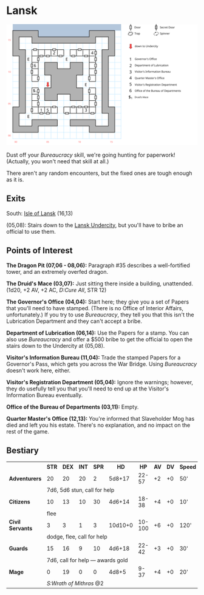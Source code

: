 # Lansk

![map](lansk.svg)

Dust off your *Bureaucracy* skill, we're going hunting for paperwork! (Actually, you won't need that skill at all.)

There aren't any random encounters, but the fixed ones are tough enough as it is.

## Exits

South: [Isle of Lansk](dilmun.md) (16,13)

(05,08): Stairs down to the [Lansk Undercity](lansk-undercity.md), but you'll have to bribe an official to use them.

## Points of Interest

**The Dragon Pit (07,06 - 08,06):** Paragraph #35 describes a well-fortified tower, and an extremely overfed dragon.

**The Druid's Mace (03,07):** Just sitting there inside a building, unattended. (1d20, +2 AV, +2 AC, *D:Cure All*, STR 12)

**The Governor's Office (04,04):** Start here; they give you a set of Papers that you'll need to have stamped. (There is no Office of Interior Affairs, unfortunately.) If you try to use *Bureaucracy*, they tell you that this isn't the Lubrication Department and they can't accept a bribe.

**Department of Lubrication (06,14):** Use the Papers for a stamp. You can also use *Bureaucracy* and offer a $500 bribe to get the official to open the stairs down to the Undercity at (05,08).

**Visitor's Information Bureau (11,04):** Trade the stamped Papers for a Governor's Pass, which gets you across the War Bridge. Using *Bureaucracy* doesn't work here, either.

**Visitor's Registration Department (05,04):** Ignore the warnings; however, they do usefully tell you that you'll need to end up at the Visitor's Information Bureau eventually.

**Office of the Bureau of Departments (03,11):** Empty.

**Quarter Master's Office (12,13):** You're informed that Slaveholder Mog has died and left you his estate. There's no explanation, and no impact on the rest of the game.

## Bestiary

<table>
  <tr>
    <th></th>
    <th>STR</th>
    <th>DEX</th>
    <th>INT</th>
    <th>SPR</th>
    <th>HD</th>
    <th>HP</th>
    <th>AV</th>
    <th>DV</th>
    <th>Speed</th>
    <th>XP</th>
  </tr>
  <tr>
    <td><b>Adventurers</b></td>
    <td>20</td>
    <td>20</td>
    <td>20</td>
    <td>2</td>
    <td>5d8+17</td>
    <td>22-57</td>
    <td>+2</td>
    <td>+0</td>
    <td>50'</td>
    <td>140</td>
  </tr><tr>
    <td></td>
    <td colspan="10">7d6, 5d6 stun, call for help</td>
  </tr>
  <tr>
    <td><b>Citizens</b></td>
    <td>10</td>
    <td>13</td>
    <td>10</td>
    <td>30</td>
    <td>4d6+14</td>
    <td>18-38</td>
    <td>+4</td>
    <td>+0</td>
    <td>10'</td>
    <td>90</td>
  </tr><tr>
    <td></td>
    <td colspan="10">flee</td>
  </tr>
  <tr>
    <td><b>Civil Servants</b></td>
    <td>3</td>
    <td>3</td>
    <td>1</td>
    <td>3</td>
    <td>10d10+0</td>
    <td>10-100</td>
    <td>+6</td>
    <td>+0</td>
    <td>120'</td>
    <td>1</td>
  </tr><tr>
    <td></td>
    <td colspan="10">dodge, flee, call for help</td>
  </tr>
  <tr>
    <td><b>Guards</b></td>
    <td>15</td>
    <td>16</td>
    <td>9</td>
    <td>10</td>
    <td>4d6+18</td>
    <td>22-42</td>
    <td>+3</td>
    <td>+0</td>
    <td>30'</td>
    <td>220</td>
  </tr><tr>
    <td></td>
    <td colspan="10">7d6, call for help — awards gold</td>
  </tr>
  <tr>
    <td><b>Mage</b></td>
    <td>0</td>
    <td>19</td>
    <td>0</td>
    <td>0</td>
    <td>4d8+5</td>
    <td>9-37</td>
    <td>+4</td>
    <td>+0</td>
    <td>20'</td>
    <td>200</td>
  </tr><tr>
    <td></td>
    <td colspan="10"><i>S:Wrath of Mithras</i> @2</td>
  </tr>
</table>
